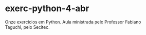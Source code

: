 # exerc-python-4-abr
Onze exercícios em Python. Aula ministrada pelo Professor Fabiano Taguchi, pelo Secitec.
